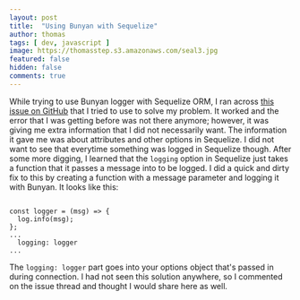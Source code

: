 ```yaml
---
layout: post
title:  "Using Bunyan with Sequelize"
author: thomas
tags: [ dev, javascript ]
image: https://thomasstep.s3.amazonaws.com/seal3.jpg
featured: false
hidden: false
comments: true
---
```

While trying to use Bunyan logger with Sequelize ORM, I ran across [this issue on GitHub](https://github.com/trentm/node-bunyan/issues/350) that I tried to use to solve my problem.
It worked and the error that I was getting before was not there anymore; however, it was giving me extra information that I did not necessarily want.
The information it gave me was about attributes and other options in Sequelize.
I did not want to see that everytime something was logged in Sequelize though.
After some more digging, I learned that the `logging` option in Sequelize just takes a function that it passes a message into to be logged.
I did a quick and dirty fix to this by creating a function with a message parameter and logging it with Bunyan.
It looks like this:
```

const logger = (msg) => {
  log.info(msg);
};
...
  logging: logger
...

```
The `logging: logger` part goes into your options object that's passed in during connection.
I had not seen this solution anywhere, so I commented on the issue thread and thought I would share here as well.
